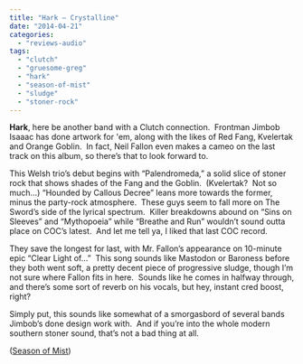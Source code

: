 ```yaml
---
title: "Hark – Crystalline"
date: "2014-04-21"
categories: 
  - "reviews-audio"
tags: 
  - "clutch"
  - "gruesome-greg"
  - "hark"
  - "season-of-mist"
  - "sludge"
  - "stoner-rock"
---
```


**Hark**, here be another band with a Clutch connection.  Frontman Jimbob Isaaac has done artwork for 'em, along with the likes of Red Fang, Kvelertak and Orange Goblin.  In fact, Neil Fallon even makes a cameo on the last track on this album, so there’s that to look forward to.

This Welsh trio’s debut begins with “Palendromeda,” a solid slice of stoner rock that shows shades of the Fang and the Goblin.  (Kvelertak?  Not so much…) “Hounded by Callous Decree” leans more towards the former, minus the party-rock atmosphere.  These guys seem to fall more on The Sword’s side of the lyrical spectrum.  Killer breakdowns abound on “Sins on Sleeves” and “Mythopoeia” while “Breathe and Run” wouldn’t sound outta place on COC’s latest.  And let me tell ya, I liked that last COC record.

They save the longest for last, with Mr. Fallon’s appearance on 10-minute epic “Clear Light of…”  This song sounds like Mastodon or Baroness before they both went soft, a pretty decent piece of progressive sludge, though I’m not sure where Fallon fits in here.  Sounds like he comes in halfway through, and there’s some sort of reverb on his vocals, but hey, instant cred boost, right?

Simply put, this sounds like somewhat of a smorgasbord of several bands Jimbob’s done design work with.  And if you’re into the whole modern southern stoner sound, that’s not a bad thing at all.

([Season of Mist](http://www.season-of-mist.com/bands/hark))
